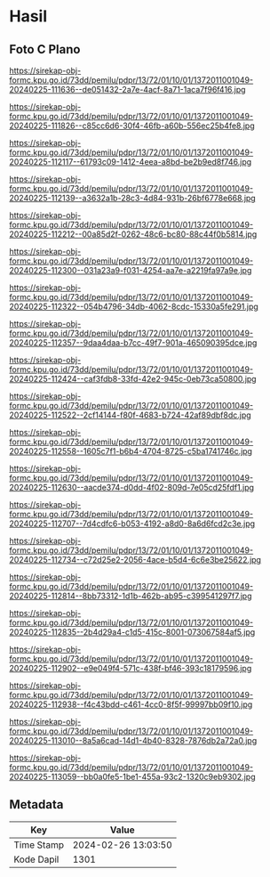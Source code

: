# Hasil

## Foto C Plano

https://sirekap-obj-formc.kpu.go.id/73dd/pemilu/pdpr/13/72/01/10/01/1372011001049-20240225-111636--de051432-2a7e-4acf-8a71-1aca7f96f416.jpg

https://sirekap-obj-formc.kpu.go.id/73dd/pemilu/pdpr/13/72/01/10/01/1372011001049-20240225-111826--c85cc6d6-30f4-46fb-a60b-556ec25b4fe8.jpg

https://sirekap-obj-formc.kpu.go.id/73dd/pemilu/pdpr/13/72/01/10/01/1372011001049-20240225-112117--61793c09-1412-4eea-a8bd-be2b9ed8f746.jpg

https://sirekap-obj-formc.kpu.go.id/73dd/pemilu/pdpr/13/72/01/10/01/1372011001049-20240225-112139--a3632a1b-28c3-4d84-931b-26bf6778e668.jpg

https://sirekap-obj-formc.kpu.go.id/73dd/pemilu/pdpr/13/72/01/10/01/1372011001049-20240225-112212--00a85d2f-0262-48c6-bc80-88c44f0b5814.jpg

https://sirekap-obj-formc.kpu.go.id/73dd/pemilu/pdpr/13/72/01/10/01/1372011001049-20240225-112300--031a23a9-f031-4254-aa7e-a2219fa97a9e.jpg

https://sirekap-obj-formc.kpu.go.id/73dd/pemilu/pdpr/13/72/01/10/01/1372011001049-20240225-112322--054b4796-34db-4062-8cdc-15330a5fe291.jpg

https://sirekap-obj-formc.kpu.go.id/73dd/pemilu/pdpr/13/72/01/10/01/1372011001049-20240225-112357--9daa4daa-b7cc-49f7-901a-465090395dce.jpg

https://sirekap-obj-formc.kpu.go.id/73dd/pemilu/pdpr/13/72/01/10/01/1372011001049-20240225-112424--caf3fdb8-33fd-42e2-945c-0eb73ca50800.jpg

https://sirekap-obj-formc.kpu.go.id/73dd/pemilu/pdpr/13/72/01/10/01/1372011001049-20240225-112522--2cf14144-f80f-4683-b724-42af89dbf8dc.jpg

https://sirekap-obj-formc.kpu.go.id/73dd/pemilu/pdpr/13/72/01/10/01/1372011001049-20240225-112558--1605c7f1-b6b4-4704-8725-c5ba1741746c.jpg

https://sirekap-obj-formc.kpu.go.id/73dd/pemilu/pdpr/13/72/01/10/01/1372011001049-20240225-112630--aacde374-d0dd-4f02-809d-7e05cd25fdf1.jpg

https://sirekap-obj-formc.kpu.go.id/73dd/pemilu/pdpr/13/72/01/10/01/1372011001049-20240225-112707--7d4cdfc6-b053-4192-a8d0-8a6d6fcd2c3e.jpg

https://sirekap-obj-formc.kpu.go.id/73dd/pemilu/pdpr/13/72/01/10/01/1372011001049-20240225-112734--c72d25e2-2056-4ace-b5d4-6c6e3be25622.jpg

https://sirekap-obj-formc.kpu.go.id/73dd/pemilu/pdpr/13/72/01/10/01/1372011001049-20240225-112814--8bb73312-1d1b-462b-ab95-c399541297f7.jpg

https://sirekap-obj-formc.kpu.go.id/73dd/pemilu/pdpr/13/72/01/10/01/1372011001049-20240225-112835--2b4d29a4-c1d5-415c-8001-073067584af5.jpg

https://sirekap-obj-formc.kpu.go.id/73dd/pemilu/pdpr/13/72/01/10/01/1372011001049-20240225-112902--e9e049f4-571c-438f-bf46-393c18179596.jpg

https://sirekap-obj-formc.kpu.go.id/73dd/pemilu/pdpr/13/72/01/10/01/1372011001049-20240225-112938--f4c43bdd-c461-4cc0-8f5f-99997bb09f10.jpg

https://sirekap-obj-formc.kpu.go.id/73dd/pemilu/pdpr/13/72/01/10/01/1372011001049-20240225-113010--8a5a6cad-14d1-4b40-8328-7876db2a72a0.jpg

https://sirekap-obj-formc.kpu.go.id/73dd/pemilu/pdpr/13/72/01/10/01/1372011001049-20240225-113059--bb0a0fe5-1be1-455a-93c2-1320c9eb9302.jpg


## Metadata

| Key        | Value               |
| ---------- | ------------------- |
| Time Stamp | 2024-02-26 13:03:50 |
| Kode Dapil | 1301                |



